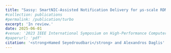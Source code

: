 ```yaml
---
title: "Sassy: SmartNIC-Assisted Notification Delivery for μs-scale RDMA Workloads"
#collection: publications
#permalink: /publication/turbo
excerpt: 'In review.'
date: 2025-06-01
#venue: '2023 IEEE International Symposium on High-Performance Computer Architecture (HPCA)'
#paperurl: 'pdf'
citation: '<strong>Hamed Seyedroudbari</strong> and Alexandros Daglis'
---
```


